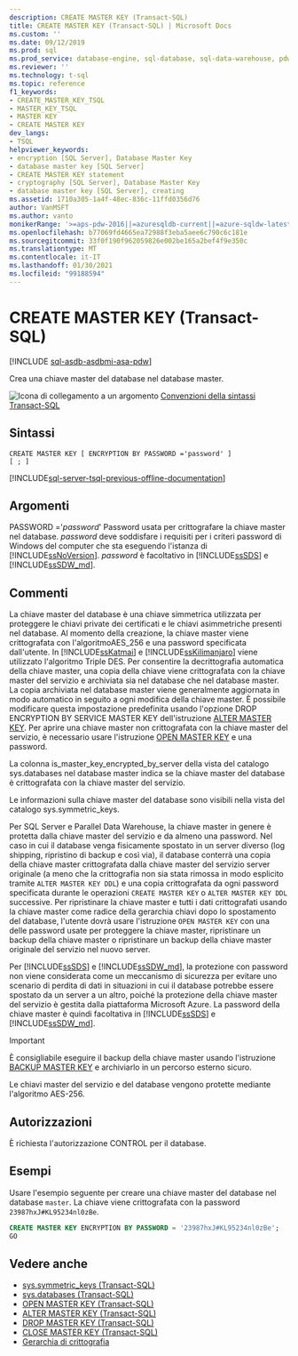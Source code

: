 ```yaml
---
description: CREATE MASTER KEY (Transact-SQL)
title: CREATE MASTER KEY (Transact-SQL) | Microsoft Docs
ms.custom: ''
ms.date: 09/12/2019
ms.prod: sql
ms.prod_service: database-engine, sql-database, sql-data-warehouse, pdw
ms.reviewer: ''
ms.technology: t-sql
ms.topic: reference
f1_keywords:
- CREATE_MASTER_KEY_TSQL
- MASTER_KEY_TSQL
- MASTER KEY
- CREATE MASTER KEY
dev_langs:
- TSQL
helpviewer_keywords:
- encryption [SQL Server], Database Master Key
- database master key [SQL Server]
- CREATE MASTER KEY statement
- cryptography [SQL Server], Database Master Key
- database master key [SQL Server], creating
ms.assetid: 1710a305-1a4f-48ec-836c-11ffd0356d76
author: VanMSFT
ms.author: vanto
monikerRange: '>=aps-pdw-2016||=azuresqldb-current||=azure-sqldw-latest||>=sql-server-2016||>=sql-server-linux-2017||=azuresqldb-mi-current'
ms.openlocfilehash: b77069fd4665ea72988f3eba5aee6c790c6c181e
ms.sourcegitcommit: 33f0f190f962059826e002be165a2bef4f9e350c
ms.translationtype: MT
ms.contentlocale: it-IT
ms.lasthandoff: 01/30/2021
ms.locfileid: "99188594"
---
```

# <a name="create-master-key-transact-sql"></a>CREATE MASTER KEY (Transact-SQL)

[!INCLUDE [sql-asdb-asdbmi-asa-pdw](../../includes/applies-to-version/sql-asdb-asdbmi-asa-pdw.md)]

Crea una chiave master del database nel database master.

![Icona di collegamento a un argomento](../../database-engine/configure-windows/media/topic-link.gif "Icona di collegamento a un argomento") [Convenzioni della sintassi Transact-SQL](../../t-sql/language-elements/transact-sql-syntax-conventions-transact-sql.md)

## <a name="syntax"></a>Sintassi

```syntaxsql
CREATE MASTER KEY [ ENCRYPTION BY PASSWORD ='password' ]
[ ; ]
```

[!INCLUDE[sql-server-tsql-previous-offline-documentation](../../includes/sql-server-tsql-previous-offline-documentation.md)]

## <a name="arguments"></a>Argomenti

PASSWORD ='*password*' Password usata per crittografare la chiave master nel database. *password* deve soddisfare i requisiti per i criteri password di Windows del computer che sta eseguendo l'istanza di [!INCLUDE[ssNoVersion](../../includes/ssnoversion-md.md)]. *password* è facoltativo in [!INCLUDE[ssSDS](../../includes/sssds-md.md)] e [!INCLUDE[ssSDW_md](../../includes/sssdw-md.md)].

## <a name="remarks"></a>Commenti

La chiave master del database è una chiave simmetrica utilizzata per proteggere le chiavi private dei certificati e le chiavi asimmetriche presenti nel database. Al momento della creazione, la chiave master viene crittografata con l'algoritmoAES_256 e una password specificata dall'utente. In [!INCLUDE[ssKatmai](../../includes/sskatmai-md.md)] e [!INCLUDE[ssKilimanjaro](../../includes/sskilimanjaro-md.md)] viene utilizzato l'algoritmo Triple DES. Per consentire la decrittografia automatica della chiave master, una copia della chiave viene crittografata con la chiave master del servizio e archiviata sia nel database che nel database master. La copia archiviata nel database master viene generalmente aggiornata in modo automatico in seguito a ogni modifica della chiave master. È possibile modificare questa impostazione predefinita usando l'opzione DROP ENCRYPTION BY SERVICE MASTER KEY dell'istruzione [ALTER MASTER KEY](../../t-sql/statements/alter-master-key-transact-sql.md). Per aprire una chiave master non crittografata con la chiave master del servizio, è necessario usare l'istruzione [OPEN MASTER KEY](../../t-sql/statements/open-master-key-transact-sql.md) e una password.

La colonna is_master_key_encrypted_by_server della vista del catalogo sys.databases nel database master indica se la chiave master del database è crittografata con la chiave master del servizio.

Le informazioni sulla chiave master del database sono visibili nella vista del catalogo sys.symmetric_keys.

Per SQL Server e Parallel Data Warehouse, la chiave master in genere è protetta dalla chiave master del servizio e da almeno una password. Nel caso in cui il database venga fisicamente spostato in un server diverso (log shipping, ripristino di backup e così via), il database conterrà una copia della chiave master crittografata dalla chiave master del servizio server originale (a meno che la crittografia non sia stata rimossa in modo esplicito tramite `ALTER MASTER KEY DDL`) e una copia crittografata da ogni password specificata durante le operazioni `CREATE MASTER KEY` o `ALTER MASTER KEY DDL` successive. Per ripristinare la chiave master e tutti i dati crittografati usando la chiave master come radice della gerarchia chiavi dopo lo spostamento del database, l'utente dovrà usare l'istruzione `OPEN MASTER KEY` con una delle password usate per proteggere la chiave master, ripristinare un backup della chiave master o ripristinare un backup della chiave master originale del servizio nel nuovo server.

Per [!INCLUDE[ssSDS](../../includes/sssds-md.md)] e [!INCLUDE[ssSDW_md](../../includes/sssdw-md.md)], la protezione con password non viene considerata come un meccanismo di sicurezza per evitare uno scenario di perdita di dati in situazioni in cui il database potrebbe essere spostato da un server a un altro, poiché la protezione della chiave master del servizio è gestita dalla piattaforma Microsoft Azure. La password della chiave master è quindi facoltativa in [!INCLUDE[ssSDS](../../includes/sssds-md.md)] e [!INCLUDE[ssSDW_md](../../includes/sssdw-md.md)].

> [!IMPORTANT]
> È consigliabile eseguire il backup della chiave master usando l'istruzione [BACKUP MASTER KEY](../../t-sql/statements/backup-master-key-transact-sql.md) e archiviarlo in un percorso esterno sicuro.

Le chiavi master del servizio e del database vengono protette mediante l'algoritmo AES-256.

## <a name="permissions"></a>Autorizzazioni

È richiesta l'autorizzazione CONTROL per il database.

## <a name="examples"></a>Esempi

Usare l'esempio seguente per creare una chiave master del database nel database `master`. La chiave viene crittografata con la password `23987hxJ#KL95234nl0zBe`.

```sql
CREATE MASTER KEY ENCRYPTION BY PASSWORD = '23987hxJ#KL95234nl0zBe';
GO
```

## <a name="see-also"></a>Vedere anche

- [sys.symmetric_keys &#40;Transact-SQL&#41;](../../relational-databases/system-catalog-views/sys-symmetric-keys-transact-sql.md)
- [sys.databases &#40;Transact-SQL&#41;](../../relational-databases/system-catalog-views/sys-databases-transact-sql.md)
- [OPEN MASTER KEY &#40;Transact-SQL&#41;](../../t-sql/statements/open-master-key-transact-sql.md)
- [ALTER MASTER KEY &#40;Transact-SQL&#41;](../../t-sql/statements/alter-master-key-transact-sql.md)
- [DROP MASTER KEY &#40;Transact-SQL&#41;](../../t-sql/statements/drop-master-key-transact-sql.md)
- [CLOSE MASTER KEY &#40;Transact-SQL&#41;](../../t-sql/statements/close-master-key-transact-sql.md)
- [Gerarchia di crittografia](../../relational-databases/security/encryption/encryption-hierarchy.md)
